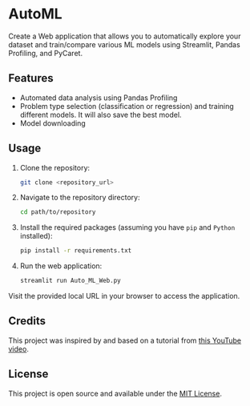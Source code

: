 # AutoML
Create a Web application that allows you to automatically explore your dataset and train/compare various ML models using Streamlit, Pandas Profiling, and PyCaret.

## Features

- Automated data analysis using Pandas Profiling
- Problem type selection (classification or regression) and training different models. It will also save the best model.
- Model downloading

## Usage

1. Clone the repository:
   ```bash
   git clone <repository_url>
   ```

2. Navigate to the repository directory:
   ```bash
   cd path/to/repository
   ```

3. Install the required packages (assuming you have `pip` and `Python` installed):
   ```bash
   pip install -r requirements.txt
   ```

4. Run the web application:
   ```bash
   streamlit run Auto_ML_Web.py
   ```

Visit the provided local URL in your browser to access the application.

## Credits

This project was inspired by and based on a tutorial from [this YouTube video](https://www.youtube.com/watch?v=xTKoyfCQiiU&list=PLgNJO2hghbmjY-_2OZbm69f9Ga-eIqFui&index=8).

## License

This project is open source and available under the [MIT License](LICENSE).

